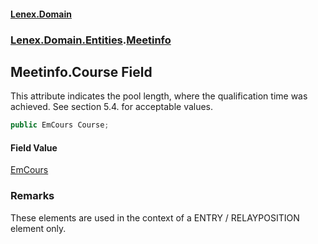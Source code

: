 #### [Lenex.Domain](index.md 'index')
### [Lenex.Domain.Entities](Lenex.Domain.Entities.md 'Lenex.Domain.Entities').[Meetinfo](Lenex.Domain.Entities.Meetinfo.md 'Lenex.Domain.Entities.Meetinfo')

## Meetinfo.Course Field

This attribute indicates the pool length, where the qualification time was achieved. See section 5.4. for acceptable values.

```csharp
public EmCours Course;
```

#### Field Value
[EmCours](Lenex.Domain.Enums.EmCours.md 'Lenex.Domain.Enums.EmCours')

### Remarks
These elements are used in the context of a ENTRY / RELAYPOSITION element only.